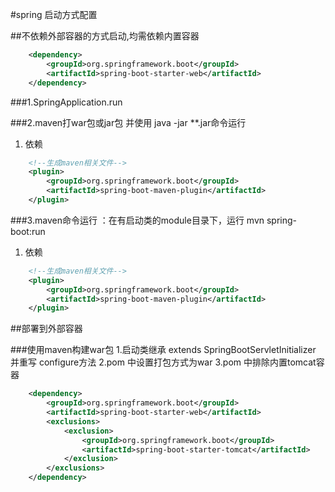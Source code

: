 #spring 启动方式配置

##不依赖外部容器的方式启动,均需依赖内置容器
```xml
    <dependency>
        <groupId>org.springframework.boot</groupId>
        <artifactId>spring-boot-starter-web</artifactId>
    </dependency>
```


###1.SpringApplication.run

###2.maven打war包或jar包 并使用 java -jar **.jar命令运行

1. 依赖 
```xml
    <!--生成maven相关文件-->
    <plugin>
        <groupId>org.springframework.boot</groupId>
        <artifactId>spring-boot-maven-plugin</artifactId>
    </plugin>
```


###3.maven命令运行 ：在有启动类的module目录下，运行 mvn spring-boot:run 

1. 依赖 
```xml
    <!--生成maven相关文件-->
    <plugin>
        <groupId>org.springframework.boot</groupId>
        <artifactId>spring-boot-maven-plugin</artifactId>
    </plugin>
```


##部署到外部容器

###使用maven构建war包
1.启动类继承 extends SpringBootServletInitializer 并重写 configure方法
2.pom 中设置打包方式为war
3.pom 中排除内置tomcat容器
```xml
    <dependency>
        <groupId>org.springframework.boot</groupId>
        <artifactId>spring-boot-starter-web</artifactId>
        <exclusions>
            <exclusion>
                <groupId>org.springframework.boot</groupId>
                <artifactId>spring-boot-starter-tomcat</artifactId>
            </exclusion>
        </exclusions>
    </dependency>
```

